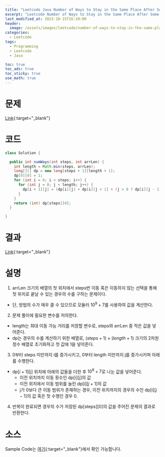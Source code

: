 ```yaml
---
title: "Leetcode Java Number of Ways to Stay in the Same Place After Some Steps"
excerpt: "Leetcode Number of Ways to Stay in the Same Place After Some Steps Java"
last_modified_at: 2023-10-15T16:20:00
header:
  image: /assets/images/leetcode/number-of-ways-to-stay-in-the-same-place-after-some-steps.png
categories:
  - Leetcode
tags:
  - Programming
  - Leetcode
  - Java

toc: true
toc_ads: true
toc_sticky: true
use_math: true
---
```

# 문제
[Link](https://leetcode.com/problems/number-of-ways-to-stay-in-the-same-place-after-some-steps){:target="_blank"}

# 코드
```java
class Solution {

  public int numWays(int steps, int arrLen) {
    int length = Math.min(steps, arrLen);
    long[][] dp = new long[steps + 1][length + 1];
    dp[0][0] = 1;
    for (int i = 0; i < steps; i++) {
      for (int j = 0; j < length; j++) {
        dp[i + 1][j] = (dp[i][j] + dp[i][j + 1] + (j > 0 ? dp[i][j - 1] : 0)) % 1000000007;
      }
    }
    return (int) dp[steps][0];
  }

}
```

# 결과
[Link](https://leetcode.com/problems/number-of-ways-to-stay-in-the-same-place-after-some-steps/submissions/1075667008/){:target="_blank"}

# 설명
1. arrLen 크기의 배열의 첫 위치에서 steps번 이동 혹은 이동하지 않는 선택을 통해 첫 위치로 끝날 수 있는 경우의 수를 구하는 문제이다.
- 단, 방법의 수가 매우 클 수 있으므로 모듈러 $10^9 + 7$를 사용하여 값을 계산한다.

2. 문제 풀이에 필요한 변수를 저의한다.
- length는 최대 이동 가능 거리를 저장할 변수로, steps와 arrLen 중 작은 값을 넣어준다.
- dp는 경우의 수를 계산하기 위한 배열로, $(steps + 1) \times (length + 1)$ 크기의 2차원 정수 배열로 초기화하고 첫 값에 1을 넣어준다.

3. 0부터 steps 미만까지 i를 증가시키고, 0부터 length 미만까지 j를 증가시키며 아래를 수행한다.
- dp[$i + 1$][j] 위치에 아래의 값들을 더한 후 $10^9 + 7$로 나눈 값을 넣어준다.
  - 이전 위치까지 이동 횟수인 dp[i][j]의 값
  - 이전 위치에서 이동 범위를 늘린 dp[i][$j + 1$]의 값
  - j가 0보다 큰 이동 범위가 존재하는 경우, 이전 위치까지의 경우의 수인 dp[i][$j - 1$]의 값 혹은 첫 수행인 경우 0.

4. 반복이 완료되면 경우의 수가 저장된 dp[steps][0]의 값을 주어진 문제의 결과로 반환한다.

# 소스
Sample Code는 [여기](https://github.com/GracefulSoul/leetcode/blob/master/src/main/java/gracefulsoul/problems/NumberOfWaysToStayInTheSamePlaceAfterSomeSteps.java){:target="_blank"}에서 확인 가능합니다.